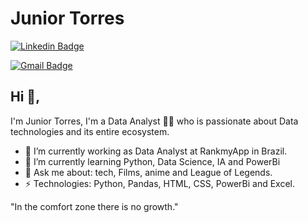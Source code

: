 # Junior Torres
[![Linkedin Badge](https://img.shields.io/badge/-juniortorres-blue?style=flat-square&logo=Linkedin&logoColor=white&link=https://www.linkedin.com/in/marivaldotorres/)](https://www.linkedin.com/in/marivaldotorres/)

[![Gmail Badge](https://img.shields.io/badge/-juniortorres.mtj@gmail.com-c14438?style=flat-square&logo=Gmail&logoColor=white&link=mailto:juniortorres.mtj@gmail.com)](juniortorres.mtj@gmail.com)
## Hi 👋, 
I'm Junior Torres, I'm a Data Analyst 👨‍💻 who is passionate about Data technologies and its entire ecosystem. 

- 🔭 I’m currently working as Data Analyst at RankmyApp in Brazil.
- 🌱 I’m currently learning Python, Data Science, IA and PowerBi
- 💬 Ask me about: tech, Films, anime and League of Legends.
-  ⚡ Technologies: Python, Pandas, HTML, CSS, PowerBi and Excel.

"In the comfort zone there is no growth." 
